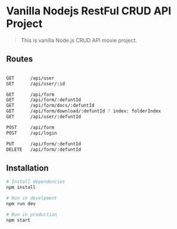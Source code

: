 # Vanilla Nodejs RestFul CRUD API Project 
> This is vanilla Node.js CRUD API movie project.

## Routes
```bash

GET      /api/user
GET      /api/user/:id

GET      /api/form
GET      /api/form/:defuntId
GET      /api/form/docs/:defuntId
GET      /api/form/download/:defuntId ? index: folderIndex
GET      /api/user/:defuntId

POST     /api/form
POST     /api/login

PUT      /api/form/:defuntId
DELETE   /api/form/:defuntId

```

## Installation

```bash
# Install dependencies
npm install

# Run in develpment
npm run dev

# Run in production
npm start
```
